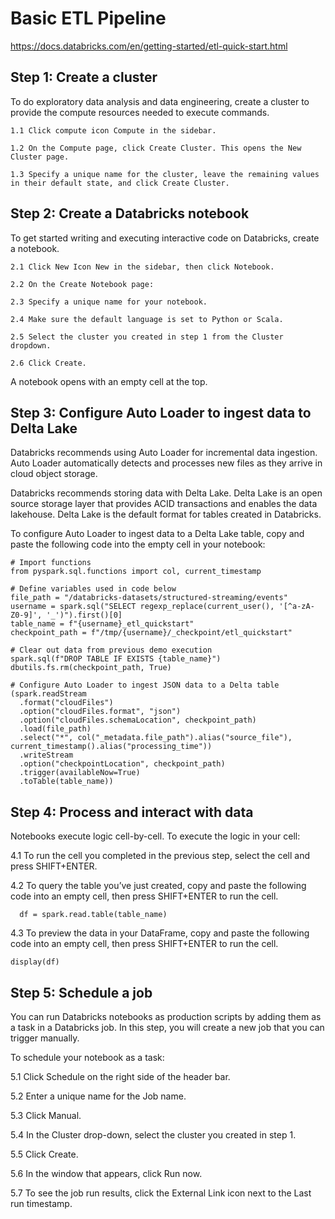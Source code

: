
# Basic ETL Pipeline
https://docs.databricks.com/en/getting-started/etl-quick-start.html


## Step 1: Create a cluster
To do exploratory data analysis and data engineering, create a cluster to provide the compute resources needed to execute commands.

    1.1 Click compute icon Compute in the sidebar.

    1.2 On the Compute page, click Create Cluster. This opens the New Cluster page.

    1.3 Specify a unique name for the cluster, leave the remaining values in their default state, and click Create Cluster.

## Step 2: Create a Databricks notebook 
To get started writing and executing interactive code on Databricks, create a notebook.

    2.1 Click New Icon New in the sidebar, then click Notebook.

    2.2 On the Create Notebook page:

    2.3 Specify a unique name for your notebook.

    2.4 Make sure the default language is set to Python or Scala.

    2.5 Select the cluster you created in step 1 from the Cluster dropdown.

    2.6 Click Create.

  A notebook opens with an empty cell at the top.

## Step 3: Configure Auto Loader to ingest data to Delta Lake
Databricks recommends using Auto Loader for incremental data ingestion. Auto Loader automatically detects and processes new files as they arrive in cloud object storage.

Databricks recommends storing data with Delta Lake. Delta Lake is an open source storage layer that provides ACID transactions and enables the data lakehouse. Delta Lake is the default format for tables created in Databricks.

To configure Auto Loader to ingest data to a Delta Lake table, copy and paste the following code into the empty cell in your notebook:
```
# Import functions
from pyspark.sql.functions import col, current_timestamp

# Define variables used in code below
file_path = "/databricks-datasets/structured-streaming/events"
username = spark.sql("SELECT regexp_replace(current_user(), '[^a-zA-Z0-9]', '_')").first()[0]
table_name = f"{username}_etl_quickstart"
checkpoint_path = f"/tmp/{username}/_checkpoint/etl_quickstart"

# Clear out data from previous demo execution
spark.sql(f"DROP TABLE IF EXISTS {table_name}")
dbutils.fs.rm(checkpoint_path, True)

# Configure Auto Loader to ingest JSON data to a Delta table
(spark.readStream
  .format("cloudFiles")
  .option("cloudFiles.format", "json")
  .option("cloudFiles.schemaLocation", checkpoint_path)
  .load(file_path)
  .select("*", col("_metadata.file_path").alias("source_file"), current_timestamp().alias("processing_time"))
  .writeStream
  .option("checkpointLocation", checkpoint_path)
  .trigger(availableNow=True)
  .toTable(table_name))
```

## Step 4: Process and interact with data

Notebooks execute logic cell-by-cell. To execute the logic in your cell:

  4.1 To run the cell you completed in the previous step, select the cell and press SHIFT+ENTER.

  4.2 To query the table you’ve just created, copy and paste the following code into an empty cell, then press SHIFT+ENTER to run the cell.
  ```
    df = spark.read.table(table_name)

  ```

  4.3 To preview the data in your DataFrame, copy and paste the following code into an empty cell, then press SHIFT+ENTER to run the cell.
  ```
  display(df)

  ```
## Step 5: Schedule a job
You can run Databricks notebooks as production scripts by adding them as a task in a Databricks job. In this step, you will create a new job that you can trigger manually.

To schedule your notebook as a task:

  5.1 Click Schedule on the right side of the header bar.

  5.2 Enter a unique name for the Job name.

  5.3 Click Manual.

  5.4 In the Cluster drop-down, select the cluster you created in step 1.

  5.5 Click Create.

  5.6 In the window that appears, click Run now.

  5.7 To see the job run results, click the External Link icon next to the Last run timestamp.

